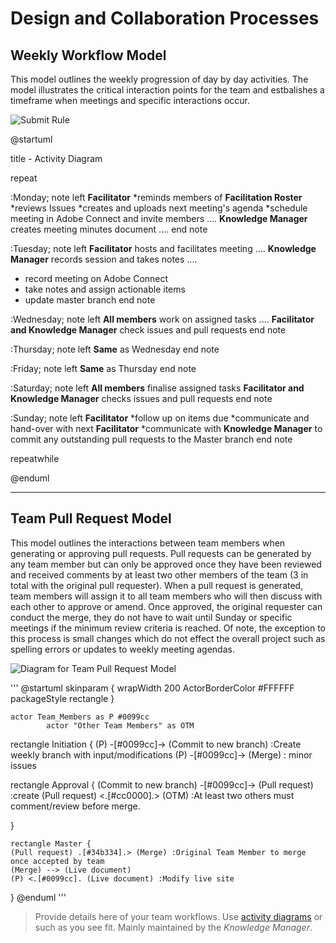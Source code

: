 # Design and Collaboration Processes

## Weekly Workflow Model 




This model outlines the weekly progression of day by day activities. The model illustrates the critical interaction points for the team and estbalishes a timeframe when meetings and specific interactions occur.

![Submit Rule](https://www.plantuml.com/plantuml/img/bLJ1ZjGm3BttAtn3McdX3glLZa0h8RGN1ebpchYjDMao9CwK-NliTBjqO5QK7YebyNlsUtRoaDaaBgDl6YRs270BEyjq8Zx39p9zCYCqJS8Z6cwQzqynE7F-q8J821uxRW3kslj7OyaJ6uxfxbrx3x9xat2au3ACEBQOCiJk8f9YWAynCrR433WHJXa-vrmmwuvDaXKpcE2W77qqGXVm9midCeN-ZHprA1LfSBO3kY8IdW-10knSR14-nX3GSgMX8D9mAKfmR-MRHNm9SVBeUeGd4uHtbhBKiB2AgA9h5sqPCV128MM0kY8cVPFojxWqYFnPNBUS_4wqeRI4DYQn96FEQgSoiJa8XoPUYRjv3dqH4V-mfiOeT4PM9YEalP1QRPLfnLWnRgnzaMOueouQxH-qoGGxh1tuZYvSzs3d_M9-rJ35TD1ovcoe0lBXiYyhssfXh_HfG7i0ghDJmuv5KYNy8MlE5-qPIhfQszwCMBbCXXS5Q-HZed_X5l8rR6-uf2rcT1ICfun_k_5_DkHDFkpBbhki_UwYzt6IhckdwXI0ArXlQ1p74iZgD6YoGNwtyIH3CH4FysMzphb6rjXNnvmZQ33f1Jv3B2nlLd0wnXVID8u7XLuVolaDcmRoidYGVNdrVW40)

@startuml

title  - Activity Diagram 

repeat

:Monday;
note left
  <b>Facilitator</b> 
  *reminds members of <b>Facilitation Roster</b>
  *reviews Issues
  *creates and uploads next meeting's agenda
  *schedule meeting in Adobe Connect and invite members
  ....
  <b>Knowledge Manager</b> creates meeting minutes document
  ....
end note

:Tuesday;
note left
  <b>Facilitator</b> hosts and facilitates meeting
  ....
  <b>Knowledge Manager</b> records session and takes notes
  ....
  * record meeting on Adobe Connect
  * take notes and assign actionable items
  * update master branch
end note

:Wednesday;
note left
  <b>All members</b> work on assigned tasks
  ....
  <b>Facilitator and Knowledge Manager</b> check issues and pull requests
end note

:Thursday;
note left
  <b>Same</b> as Wednesday
end note

:Friday;
note left
  <b>Same</b> as Thursday
end note

:Saturday;
note left
  <b>All members</b> finalise assigned tasks
  <b>Facilitator and Knowledge Manager</b> checks issues and pull requests
end note

:Sunday;
note left
  <b>Facilitator</b>
  *follow up on items due
  *communicate and hand-over with next <b>Facilitator</b>
  *communicate with <b>Knowledge Manager</b> to commit any outstanding pull requests to the Master branch
end note

repeatwhile

@enduml

---
## Team Pull Request Model

This model outlines the interactions between team members when generating or approving pull requests. Pull requests can be generated by any team member but can only be approved once they have been reviewed and received comments by at least two other members of the team (3 in total with the original pull requester). 
When a pull request is generated, team members will assign it to all team members who will then discuss with each other to approve or amend. Once approved, the original requester can conduct the merge, they do not have to wait until Sunday or specific meetings if the minimum review criteria is reached. Of note, the exception to this process is small changes which do not effect the overall project such as spelling errors or updates to weekly meeting agendas.



![Diagram for Team Pull Request Model](https://www.plantuml.com/plantuml/img/TL9BImCn43utls9eB_RGkbWlYeYr80WkBIXuA29fTcn3yrYJsIv5_EzETjSdTMv9PhxNv2gI35HP8-9Mkr86QU5Dz7fraEMZBcW39racUi0rLUJ3jGy5XfatFi3WfgdsjPHgAzTuJtk3452HT6k3ubs8z2hJB3oWjCyvsXM623B20WPPTdQcL0lntTYVqmRRVkZw-sbW_f0ByGKEjqwJbgIzOyr7Yo6CbXtWq-WIZcRUMar07XpMi0hIgSqGpcS19I7KY5kpxwwXrcoL0wZesFf2lsZLuCO3i3c6DJ8EMErOguwnmlXJrhGiWzz9mwAIfNzq_0PTLCPmRAyCHOoj6etj-E-dY_5oe5J6zJJcEKw4swS41cLaZjg3Jzb5i1MV5LEZe-E0EvsuySK719iSZ7aptNQ-fUSCmi6_7M9cuidfQZ8vROW_KvW7lTQEpVvOLhBQS81t2dcd2al20bPx8EvgmJk0KN9_ftS8XLTL4Zlio5klNKRZlqrmdgSzxS6awwXveqq9_d9Nw0h-qXy0)

'''
@startuml
skinparam {
		wrapWidth 200
	    ActorBorderColor #FFFFFF
	    packageStyle rectangle
}

    actor Team_Members as P #0099cc
	        actor "Other Team Members" as OTM

rectangle Initiation {
(P) -[#0099cc]-> (Commit to new branch) :Create weekly branch with input/modifications
(P) -[#0099cc]-> (Merge) : minor issues

rectangle Approval {
    (Commit to new branch) -[#0099cc]-> (Pull request) :create
    (Pull request) <.[#cc0000].> (OTM) :At least two others must comment/review before merge.

 }

    rectangle Master {
    (Pull request) .[#34b334].> (Merge) :Original Team Member to merge once accepted by team
    (Merge) --> (Live document)
    (P) <.[#0099cc]. (Live document) :Modify live site      

}
@enduml
'''

> Provide details here of your team workflows. Use [activity diagrams](https://github.sydney.edu.au/crli/EDPC5022-2019/wiki/Sequence-Activity-Interaction-diagrams) or such as you see fit. Mainly maintained by the *Knowledge Manager*. 
